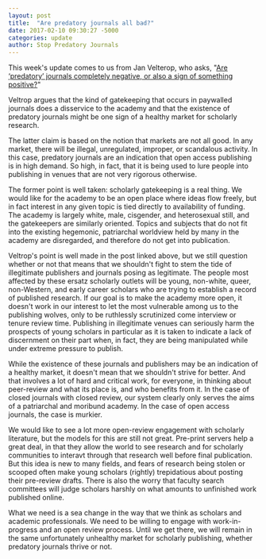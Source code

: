 ```yaml
---
layout: post
title:  "Are predatory journals all bad?"
date: 2017-02-10 09:30:27 -5000
categories: update
author: Stop Predatory Journals
---
```


This week's update comes to us from Jan Velterop, who asks, "[Are ‘predatory’ journals completely negative, or also a sign of something positive?](http://blog.scielo.org/en/2016/02/02/are-predatory-journals-completely-negative-or-also-a-sign-of-something-positive/)"

Veltrop argues that the kind of gatekeeping that occurs in paywalled journals does a disservice to the academy and that the existence of predatory journals might be one sign of a healthy market for scholarly research. 

The latter claim is based on the notion that markets are not all good. 
In any market, there will be illegal, unregulated, improper, or scandalous activity. 
In this case, predatory journals are an indication that open access publishing is in high demand. 
So high, in fact, that it is being used to lure people into publishing in venues that are not very rigorous otherwise. 

The former point is well taken: scholarly gatekeeping is a real thing. 
We would like for the academy to be an open place where ideas flow freely, but in fact interest in any given topic is tied directly to availability of funding. 
The academy is largely white, male, cisgender, and heterosexual still, and the gatekeepers are similarly oriented. 
Topics and subjects that do not fit into the existing hegemonic, patriarchal worldview held by many in the academy are disregarded, and therefore do not get into publication. 

Veltrop's point is well made in the post linked above, but we still question whether or not that means that we shouldn't fight to stem the tide of illegitimate publishers and journals posing as legitimate. 
The people most affected by these ersatz scholarly outlets will be young, non-white, queer, non-Western, and early career scholars who are trying to establish a record of published research. 
If our goal is to make the academy more open, it doesn't work in our interest to let the most vulnerable among us to the publishing wolves, only to be ruthlessly scrutinized come interview or tenure review time. 
Publishing in illegitimate venues can seriously harm the prospects of young scholars in particular as it is taken to indicate a lack of discernment on their part when, in fact, they are being manipulated while under extreme pressure to publish. 

While the existence of these journals and publishers may be an indication of a healthy market, it doesn't mean that we shouldn't strive for better. And that involves a lot of hard and critical work, for everyone, in thinking about peer-review and what its place is, and who benefits from it. 
In the case of closed journals with closed review, our system clearly only serves the aims of a patriarchal and moribund academy. 
In the case of open access journals, the case is murkier. 

We would like to see a lot more open-review engagement with scholarly literature, but the models for this are still not great. 
Pre-print servers help a great deal, in that they allow the world to see research and for scholarly communities to interavt through that research  well before final publication. 
But this idea is new to many fields, and fears of research being stolen or scooped often make young scholars (rightly) trepidatious about posting their pre-review drafts. 
There is also the worry that faculty search committees will judge scholars harshly on what amounts to unfinished work published online. 

What we need is a sea change in the way that we think as scholars and academic professionals. 
We need to be willing to engage with work-in-progress and an open review process. 
Until we get there, we will remain in the same unfortunately unhealthy market for scholarly publishing, whether predatory journals thrive or not. 